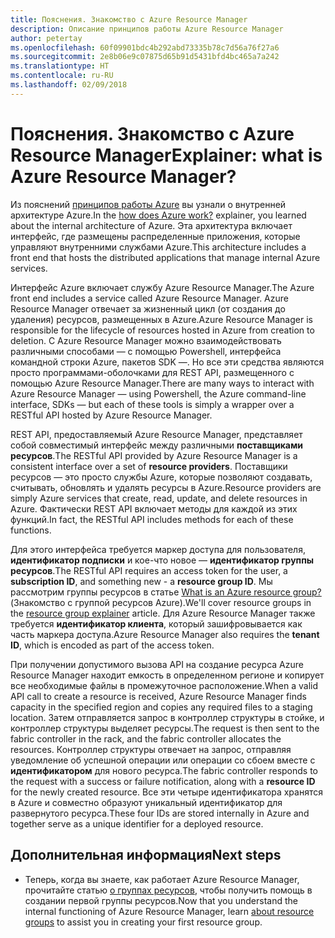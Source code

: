 ```yaml
---
title: Пояснения. Знакомство с Azure Resource Manager
description: Описание принципов работы Azure Resource Manager
author: petertay
ms.openlocfilehash: 60f09901bdc4b292abd73335b78c7d56a76f27a6
ms.sourcegitcommit: 2e8b06e9c07875d65b91d5431bfd4bc465a7a242
ms.translationtype: HT
ms.contentlocale: ru-RU
ms.lasthandoff: 02/09/2018
---
```

# <a name="explainer-what-is-azure-resource-manager"></a><span data-ttu-id="e9776-103">Пояснения. Знакомство с Azure Resource Manager</span><span class="sxs-lookup"><span data-stu-id="e9776-103">Explainer: what is Azure Resource Manager?</span></span>

<span data-ttu-id="e9776-104">Из пояснений [принципов работы Azure](azure-explainer.md) вы узнали о внутренней архитектуре Azure.</span><span class="sxs-lookup"><span data-stu-id="e9776-104">In the [how does Azure work?](azure-explainer.md) explainer, you learned about the internal architecture of Azure.</span></span> <span data-ttu-id="e9776-105">Эта архитектура включает интерфейс, где размещены распределенные приложения, которые управляют внутренними службами Azure.</span><span class="sxs-lookup"><span data-stu-id="e9776-105">This architecture includes a front end that hosts the distributed applications that manage internal Azure services.</span></span>

<span data-ttu-id="e9776-106">Интерфейс Azure включает службу Azure Resource Manager.</span><span class="sxs-lookup"><span data-stu-id="e9776-106">The Azure front end includes a service called Azure Resource Manager.</span></span> <span data-ttu-id="e9776-107">Azure Resource Manager отвечает за жизненный цикл (от создания до удаления) ресурсов, размещенных в Azure.</span><span class="sxs-lookup"><span data-stu-id="e9776-107">Azure Resource Manager is responsible for the lifecycle of resources hosted in Azure from creation to deletion.</span></span> <span data-ttu-id="e9776-108">С Azure Resource Manager можно взаимодействовать различными способами &mdash; с помощью Powershell, интерфейса командной строки Azure, пакетов SDK &mdash;. Но все эти средства являются просто программами-оболочками для REST API, размещенного с помощью Azure Resource Manager.</span><span class="sxs-lookup"><span data-stu-id="e9776-108">There are many ways to interact with Azure Resource Manager &mdash; using Powershell, the Azure command-line interface, SDKs &mdash; but each of these tools is simply a wrapper over a RESTful API hosted by Azure Resource Manager.</span></span>

<span data-ttu-id="e9776-109">REST API, предоставляемый Azure Resource Manager, представляет собой совместимый интерфейс между различными **поставщиками ресурсов**.</span><span class="sxs-lookup"><span data-stu-id="e9776-109">The RESTful API provided by Azure Resource Manager is a consistent interface over a set of **resource providers**.</span></span> <span data-ttu-id="e9776-110">Поставщики ресурсов — это просто службы Azure, которые позволяют создавать, считывать, обновлять и удалять ресурсы в Azure.</span><span class="sxs-lookup"><span data-stu-id="e9776-110">Resource providers are simply Azure services that create, read, update, and delete resources in Azure.</span></span> <span data-ttu-id="e9776-111">Фактически REST API включает методы для каждой из этих функций.</span><span class="sxs-lookup"><span data-stu-id="e9776-111">In fact, the RESTful API includes methods for each of these functions.</span></span> 

<span data-ttu-id="e9776-112">Для этого интерфейса требуется маркер доступа для пользователя, **идентификатор подписки** и кое-что новое — **идентификатор группы ресурсов**.</span><span class="sxs-lookup"><span data-stu-id="e9776-112">The RESTful API requires an access token for the user, a **subscription ID**, and something new - a **resource group ID**.</span></span> <span data-ttu-id="e9776-113">Мы рассмотрим группы ресурсов в статье [What is an Azure resource group?](resource-group-explainer.md) (Знакомство с группой ресурсов Azure).</span><span class="sxs-lookup"><span data-stu-id="e9776-113">We'll cover resource groups in the [resource group explainer](resource-group-explainer.md) article.</span></span> <span data-ttu-id="e9776-114">Для Azure Resource Manager также требуется **идентификатор клиента**, который зашифровывается как часть маркера доступа.</span><span class="sxs-lookup"><span data-stu-id="e9776-114">Azure Resource Manager also requires the **tenant ID**, which is encoded as part of the access token.</span></span> 

<span data-ttu-id="e9776-115">При получении допустимого вызова API на создание ресурса Azure Resource Manager находит емкость в определенном регионе и копирует все необходимые файлы в промежуточное расположение.</span><span class="sxs-lookup"><span data-stu-id="e9776-115">When a valid API call to create a resource is received, Azure Resource Manager finds capacity in the specified region and copies any required files to a staging location.</span></span> <span data-ttu-id="e9776-116">Затем отправляется запрос в контроллер структуры в стойке, и контроллер структуры выделяет ресурсы.</span><span class="sxs-lookup"><span data-stu-id="e9776-116">The request is then sent to the fabric controller in the rack, and the fabric controller allocates the resources.</span></span> <span data-ttu-id="e9776-117">Контроллер структуры отвечает на запрос, отправляя уведомление об успешной операции или операции со сбоем вместе с **идентификатором** для нового ресурса.</span><span class="sxs-lookup"><span data-stu-id="e9776-117">The fabric controller responds to the request with a success or failure notification, along with a **resource ID** for the newly created resource.</span></span> <span data-ttu-id="e9776-118">Все эти четыре идентификатора хранятся в Azure и совместно образуют уникальный идентификатор для развернутого ресурса.</span><span class="sxs-lookup"><span data-stu-id="e9776-118">These four IDs are stored internally in Azure and together serve as a unique identifier for a deployed resource.</span></span>

## <a name="next-steps"></a><span data-ttu-id="e9776-119">Дополнительная информация</span><span class="sxs-lookup"><span data-stu-id="e9776-119">Next steps</span></span>

* <span data-ttu-id="e9776-120">Теперь, когда вы знаете, как работает Azure Resource Manager, прочитайте статью [о группах ресурсов](resource-group-explainer.md), чтобы получить помощь в создании первой группы ресурсов.</span><span class="sxs-lookup"><span data-stu-id="e9776-120">Now that you understand the internal functioning of Azure Resource Manager, learn [about resource groups](resource-group-explainer.md) to assist you in creating your first resource group.</span></span>
